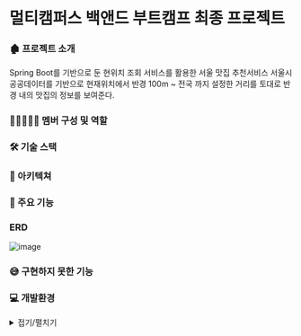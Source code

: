 # 멀티캠퍼스 백앤드 부트캠프 최종 프로젝트 

### 🏚 프로젝트 소개

Spring Boot를 기반으로 둔 현위치 조회 서비스를 활용한 서울 맛집 추천서비스 서울시 공공데이터를 기반으로 현재위치에서 반경 100m ~ 전국 까지 설정한 거리를 토대로 반경 내의 맛집의 정보를 보여준다.



###  👨🏼‍🤝‍👨🏼 멤버 구성 및 역할



### 🛠 기술 스택



### 📍 아키텍쳐



### 📌 주요 기능 




### ERD
![image](https://github.com/user-attachments/assets/949806f4-bcb4-4807-9c7e-035cd9fc84c9)


### 😅 구현하지 못한 기능


### 💻 개발환경


<details>
  <summary>
    접기/펼치기
  </summary>

<ul> JDK 
  <li>JAVA 17</li>
</ul>

<ul> 프레임워크 
  <li>Spring Boot 3.x</li>
</ul>

<ul> 빌드도구
  <li>Gradle</li>
</ul>

<ul> 개발도구 
  <li> Intellij IDEA(IDE) </li>
</ul>

<ul> 기술 및 라이브러리 
  <li>My Batis</li>
  <li>Lombok</li>
  <li>JSP</li>
</ul>

<ul> 협업도구 
  <li>GitHub</li>
  <li>ZOOM</li>
</ul>









  
  
</details>





